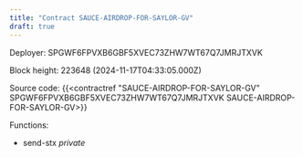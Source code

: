 ```yaml
---
title: "Contract SAUCE-AIRDROP-FOR-SAYLOR-GV"
draft: true
---
```

Deployer: SPGWF6FPVXB6GBF5XVEC73ZHW7WT67Q7JMRJTXVK


 



Block height: 223648 (2024-11-17T04:33:05.000Z)

Source code: {{<contractref "SAUCE-AIRDROP-FOR-SAYLOR-GV" SPGWF6FPVXB6GBF5XVEC73ZHW7WT67Q7JMRJTXVK SAUCE-AIRDROP-FOR-SAYLOR-GV>}}

Functions:

* send-stx _private_
